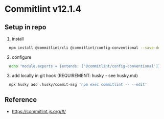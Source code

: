 # Commitlint v12.1.4

## Setup in repo

1. install

```bash
  npm install @commitlint/cli @commitlint/config-conventional --save-dev
```

2. configure

```bash
  echo "module.exports = {extends: ['@commitlint/config-conventional']}" > commitlint.config.js
```

3. add locally in git hook (REQUIREMENT: husky - see husky.md)

```bash
  npx husky add .husky/commit-msg 'npm exec commitlint -- --edit'
```

## Reference

- https://commitlint.js.org/#/
